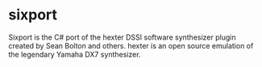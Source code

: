 # sixport
Sixport is the C# port of the hexter DSSI software synthesizer plugin created by Sean Bolton and others. hexter is an open source emulation of the legendary Yamaha DX7 synthesizer.
